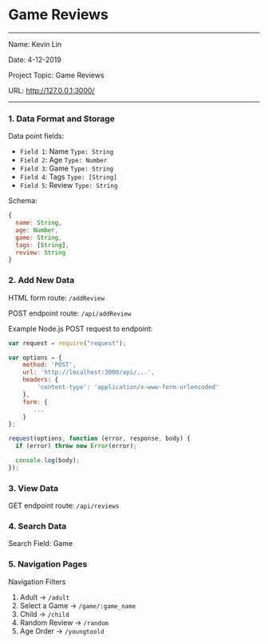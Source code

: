 
# Game Reviews

---

Name: Kevin Lin

Date: 4-12-2019

Project Topic: Game Reviews

URL: http://127.0.0.1:3000/

---


### 1. Data Format and Storage

Data point fields:
- `Field 1`: Name         `Type: String`
- `Field 2`: Age          `Type: Number`
- `Field 3`: Game         `Type: String`
- `Field 4`: Tags         `Type: [String]`
- `Field 5`: Review       `Type: String`

Schema:
```javascript
{
  name: String,
  age: Number,
  game: String,
  tags: [String],
  review: String
}
```

### 2. Add New Data

HTML form route: `/addReview`

POST endpoint route: `/api/addReview`

Example Node.js POST request to endpoint:
```javascript
var request = require("request");

var options = {
    method: 'POST',
    url: 'http://localhost:3000/api/...',
    headers: {
        'content-type': 'application/x-www-form-urlencoded'
    },
    form: {
       ...
    }
};

request(options, function (error, response, body) {
  if (error) throw new Error(error);

  console.log(body);
});
```

### 3. View Data

GET endpoint route: `/api/reviews`

### 4. Search Data

Search Field: Game

### 5. Navigation Pages

Navigation Filters
1. Adult -> `/adult`
2. Select a Game -> `/game/:game_name`
3. Child -> `/child`
4. Random Review -> `/random`
5. Age Order -> `/youngtoold`

